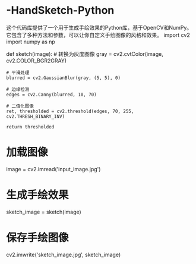 # -HandSketch-Python
 这个代码库提供了一个用于生成手绘效果的Python库，基于OpenCV和NumPy。它包含了多种方法和参数，可以让你自定义手绘图像的风格和效果。
import cv2
import numpy as np

def sketch(image):
    # 转换为灰度图像
    gray = cv2.cvtColor(image, cv2.COLOR_BGR2GRAY)

    # 平滑处理
    blurred = cv2.GaussianBlur(gray, (5, 5), 0)

    # 边缘检测
    edges = cv2.Canny(blurred, 10, 70)

    # 二值化图像
    ret, thresholded = cv2.threshold(edges, 70, 255, cv2.THRESH_BINARY_INV)

    return thresholded

# 加载图像
image = cv2.imread('input_image.jpg')

# 生成手绘效果
sketch_image = sketch(image)

# 保存手绘图像
cv2.imwrite('sketch_image.jpg', sketch_image)
